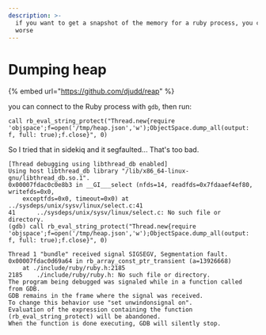 ```yaml
---
description: >-
  if you want to get a snapshot of the memory for a ruby process, you could do
  worse
---
```


# Dumping heap

{% embed url="https://github.com/djudd/reap" %}



 you can connect to the Ruby process with `gdb`, then run:

```text
call rb_eval_string_protect("Thread.new{require 'objspace';f=open('/tmp/heap.json','w');ObjectSpace.dump_all(output: f, full: true);f.close}", 0)
```

So I tried that in sidekiq and it segfaulted... That's too bad.

```text
[Thread debugging using libthread_db enabled]
Using host libthread_db library "/lib/x86_64-linux-gnu/libthread_db.so.1".
0x00007fdac0c0e8b3 in __GI___select (nfds=14, readfds=0x7fdaaef4ef80, writefds=0x0, 
    exceptfds=0x0, timeout=0x0) at ../sysdeps/unix/sysv/linux/select.c:41
41      ../sysdeps/unix/sysv/linux/select.c: No such file or directory.
(gdb) call rb_eval_string_protect("Thread.new{require 'objspace';f=open('/tmp/heap.json','w');ObjectSpace.dump_all(output: f, full: true);f.close}", 0)

Thread 1 "bundle" received signal SIGSEGV, Segmentation fault.
0x00007fdac0d69a64 in rb_array_const_ptr_transient (a=13926668)
    at ./include/ruby/ruby.h:2185
2185    ./include/ruby/ruby.h: No such file or directory.
The program being debugged was signaled while in a function called from GDB.
GDB remains in the frame where the signal was received.
To change this behavior use "set unwindonsignal on".
Evaluation of the expression containing the function
(rb_eval_string_protect) will be abandoned.
When the function is done executing, GDB will silently stop.
```





